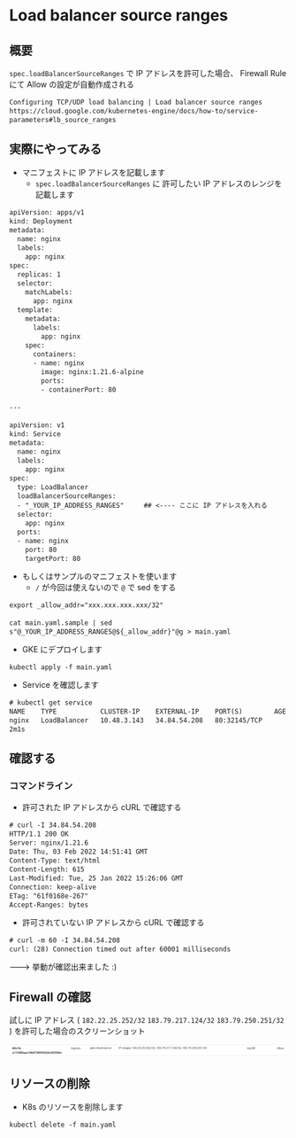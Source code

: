 # Load balancer source ranges

## 概要



`spec.loadBalancerSourceRanges` で IP アドレスを許可した場合、 Firewall Rule にて Allow の設定が自動作成される


```
Configuring TCP/UDP load balancing | Load balancer source ranges
https://cloud.google.com/kubernetes-engine/docs/how-to/service-parameters#lb_source_ranges
```

## 実際にやってみる

+ マニフェストに IP アドレスを記載します
  + `spec.loadBalancerSourceRanges` に 許可したい IP アドレスのレンジを記載します

```
apiVersion: apps/v1
kind: Deployment
metadata:
  name: nginx
  labels:
    app: nginx
spec:
  replicas: 1
  selector:
    matchLabels:
      app: nginx
  template:
    metadata:
      labels:
        app: nginx
    spec:
      containers:
      - name: nginx
        image: nginx:1.21.6-alpine
        ports:
        - containerPort: 80

---

apiVersion: v1
kind: Service
metadata:
  name: nginx
  labels:
    app: nginx
spec:
  type: LoadBalancer
  loadBalancerSourceRanges:
  - "_YOUR_IP_ADDRESS_RANGES"     ## <---- ここに IP アドレスを入れる
  selector:
    app: nginx
  ports:
  - name: nginx
    port: 80
    targetPort: 80

```

+ もしくはサンプルのマニフェストを使います
  + `/` が今回は使えないので `@` で sed をする

```
export _allow_addr="xxx.xxx.xxx.xxx/32"

cat main.yaml.sample | sed s"@_YOUR_IP_ADDRESS_RANGES@${_allow_addr}"@g > main.yaml
```

+ GKE にデプロイします

```
kubectl apply -f main.yaml
```

+ Service を確認します

```
# kubectl get service
NAME    TYPE           CLUSTER-IP    EXTERNAL-IP    PORT(S)        AGE
nginx   LoadBalancer   10.48.3.143   34.84.54.208   80:32145/TCP   2m1s
```
## 確認する

### コマンドライン

+ 許可された IP アドレスから cURL で確認する

```
# curl -I 34.84.54.208
HTTP/1.1 200 OK
Server: nginx/1.21.6
Date: Thu, 03 Feb 2022 14:51:41 GMT
Content-Type: text/html
Content-Length: 615
Last-Modified: Tue, 25 Jan 2022 15:26:06 GMT
Connection: keep-alive
ETag: "61f0168e-267"
Accept-Ranges: bytes
```

+ 許可されていない IP アドレスから cURL で確認する

```
# curl -m 60 -I 34.84.54.208
curl: (28) Connection timed out after 60001 milliseconds
```

---> 挙動が確認出来ました :)

## Firewall の確認

試しに IP アドレス ( `182.22.25.252/32` `183.79.217.124/32` `183.79.250.251/32` ) を許可した場合のスクリーンショット

![](./fw.png)

## リソースの削除

+ K8s のリソースを削除します

```
kubectl delete -f main.yaml
```
